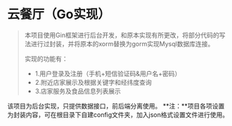 # 云餐厅（Go实现）

>  本项目使用Gin框架进行后台开发，和原本实现有所更改，将部分代码的写法进行过封装，并将原本的xorm替换为gorm实现Mysql数据库连接。
>
> 实现的功能有：
>
> * 1.用户登录及注册（手机+短信验证码&用户名+密码）
> * 2.附近店家展示及根据关键字和经纬度查询
> * 3.店家服务及食品信息列表展示

该项目为后台实现，只提供数据接口，前后端分离使用。
**注：**项目各项设置为封装内容，可在根目录下自建config文件夹，加入json格式设置文件进行使用。
